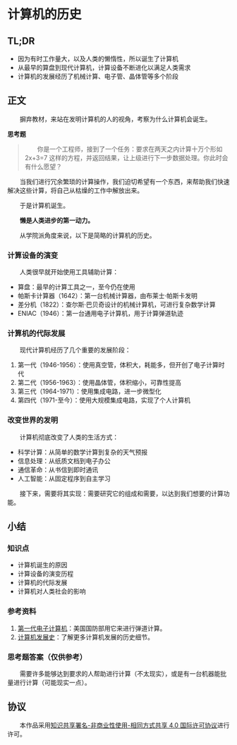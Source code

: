 # 计算机的历史

## TL;DR

- 因为有时工作量大，以及人类的懒惰性，所以诞生了计算机
- 从最早的算盘到现代计算机，计算设备不断进化以满足人类需求
- 计算机的发展经历了机械计算、电子管、晶体管等多个阶段

## 正文

　　摒弃教材，来站在发明计算机的人的视角，考察为什么计算机会诞生。

**思考题**

> 　　你是一个工程师，接到了一个任务：要求在两天之内计算十万个形如 2x+3=7 这样的方程，并返回结果，让上级进行下一步数据处理。你此时会有什么愿望？

　　当我们进行冗余繁琐的计算操作，我们迫切希望有一个东西，来帮助我们快速解决这些计算，将自己从枯燥的工作中解放出来。

　　于是计算机诞生。

　　**懒是人类进步的第一动力。**

　　从学院派角度来说，以下是简略的计算机的历史。

### 计算设备的演变

　　人类很早就开始使用工具辅助计算：

- 算盘：最早的计算工具之一，至今仍在使用
- 帕斯卡计算器（1642）：第一台机械计算器，由布莱士·帕斯卡发明
- 差分机（1822）：查尔斯·巴贝奇设计的机械计算机，可进行复杂数学计算
- ENIAC（1946）：第一台通用电子计算机，用于计算弹道轨迹

### 计算机的代际发展

　　现代计算机经历了几个重要的发展阶段：

1. 第一代（1946-1956）：使用真空管，体积大，耗能多，但开创了电子计算时代
2. 第二代（1956-1963）：使用晶体管，体积缩小，可靠性提高
3. 第三代（1964-1971）：使用集成电路，进一步微型化
4. 第四代（1971-至今）：使用大规模集成电路，实现了个人计算机

### 改变世界的发明

　　计算机彻底改变了人类的生活方式：

- 科学计算：从简单的数学计算到复杂的天气预报
- 信息处理：从纸质文档到电子办公
- 通信革命：从书信到即时通讯
- 人工智能：从固定程序到自主学习

　　接下来，需要将其实现：需要研究它的组成和需要，以达到我们想要的计算功能。

## 小结

### 知识点

- 计算机诞生的原因
- 计算设备的演变历程
- 计算机的代际发展
- 计算机对人类社会的影响

### 参考资料

1. [第一代电子计算机](https://baike.baidu.com/item/%E7%AC%AC%E4%B8%80%E4%BB%A3%E7%94%B5%E5%AD%90%E8%AE%A1%E7%AE%97%E6%9C%BA/1430548)：美国国防部用它来进行弹道计算。
2. [计算机发展史](https://baike.baidu.com/item/%E8%AE%A1%E7%AE%97%E6%9C%BA%E5%8F%91%E5%B1%95%E5%8F%B2/1132428)：了解更多计算机发展的历史细节。

### 思考题答案（仅供参考）

　　需要许多能够达到要求的人帮助进行计算（不太现实），或是有一台机器能批量进行计算（可能现实一点）。

## 协议

　　本作品采用[知识共享署名-非商业性使用-相同方式共享 4.0 国际许可协议](https://creativecommons.org/licenses/by-nc-sa/4.0/deed.zh)进行许可。
